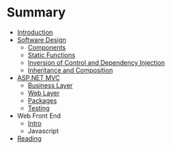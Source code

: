 # Summary

* [Introduction](README.md)
* [Software Design](software_design.md)
   * [Components](software_design/components.md)
   * [Static Functions](software_design/static_functions.md)
   * [Inversion of Control and Dependency Injection](software_design/ioc_di.md)
   * [Inheritance and Composition](software_design/inheritance_and_composition.md)
* [ASP.NET MVC](aspnet_mvc/intro.md)
   * [Business Layer](aspnet_mvc/business_layer.md)
   * [Web Layer](aspnet_mvc/web_layer.md)
   * [Packages](aspnet_mvc/packages.md)
   * [Testing](aspnet_mvc/testing.md)
* Web Front End
   * [Intro](intro.md)
   * Javascript
* [Reading](reading.md)

